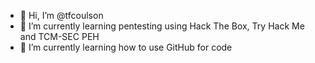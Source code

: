 - 👋 Hi, I’m @tfcoulson
- 🌱 I’m currently learning pentesting using Hack The Box, Try Hack Me and TCM-SEC PEH
- 🌱 I’m currently learning how to use GitHub for code

<!---
tfcoulson/tfcoulson is a ✨ special ✨ repository because its `README.md` (this file) appears on your GitHub profile.
You can click the Preview link to take a look at your changes.
--->
